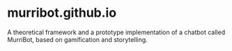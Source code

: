 # murribot.github.io
A theoretical framework and a prototype implementation of a chatbot called MurriBot, based on gamification and storytelling.

